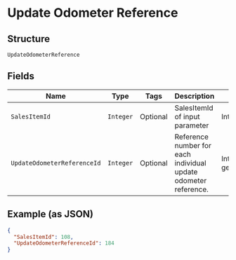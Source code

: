 
# Update Odometer Reference

## Structure

`UpdateOdometerReference`

## Fields

| Name | Type | Tags | Description | Getter | Setter |
|  --- | --- | --- | --- | --- | --- |
| `SalesItemId` | `Integer` | Optional | SalesItemId of input parameter | Integer getSalesItemId() | setSalesItemId(Integer salesItemId) |
| `UpdateOdometerReferenceId` | `Integer` | Optional | Reference number for each individual update odometer reference. | Integer getUpdateOdometerReferenceId() | setUpdateOdometerReferenceId(Integer updateOdometerReferenceId) |

## Example (as JSON)

```json
{
  "SalesItemId": 108,
  "UpdateOdometerReferenceId": 184
}
```

